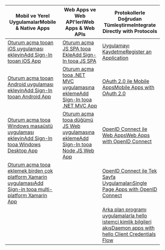 | <span data-ttu-id="d92d8-101">Mobil ve Yerel Uygulamalar</span><span class="sxs-lookup"><span data-stu-id="d92d8-101">Mobile & Native Apps</span></span> | <span data-ttu-id="d92d8-102">Web Apps ve Web API'leri</span><span class="sxs-lookup"><span data-stu-id="d92d8-102">Web Apps & Web APIs</span></span> | <span data-ttu-id="d92d8-103">Protokollerle Doğrudan Tümleştirme</span><span class="sxs-lookup"><span data-stu-id="d92d8-103">Integrate Directly with Protocols</span></span> |
| --- | --- | --- |
| [<span data-ttu-id="d92d8-104">Oturum açma tooan iOS uygulaması ekleyin</span><span class="sxs-lookup"><span data-stu-id="d92d8-104">Add Sign-In tooan iOS App</span></span>](../articles/active-directory/develop/GuidedSetups/active-directory-ios.md) | [<span data-ttu-id="d92d8-105">Oturum açma JS SPA tooa Ekle</span><span class="sxs-lookup"><span data-stu-id="d92d8-105">Add Sign-In tooa JS SPA</span></span>](../articles/active-directory/develop/GuidedSetups/active-directory-javascriptspa.md) |[<span data-ttu-id="d92d8-106">Uygulamayı Kaydetme</span><span class="sxs-lookup"><span data-stu-id="d92d8-106">Register an Application</span></span>](../articles/active-directory/develop/active-directory-v2-app-registration.md) | 
| [<span data-ttu-id="d92d8-107">Oturum açma tooan Android uygulaması ekleyin</span><span class="sxs-lookup"><span data-stu-id="d92d8-107">Add Sign-In tooan Android App</span></span>](../articles/active-directory/develop/guidedsetups/active-directory-mobileanddesktopapp-android-intro.md) | [<span data-ttu-id="d92d8-108">Oturum açma tooa .NET MVC uygulamasına ekleme</span><span class="sxs-lookup"><span data-stu-id="d92d8-108">Add Sign-In tooa .NET MVC App</span></span>](../articles/active-directory/develop/guidedsetups/active-directory-serversidewebapp-aspnetwebappowin-intro.md) |[<span data-ttu-id="d92d8-109">OAuth 2.0 ile Mobile Apps</span><span class="sxs-lookup"><span data-stu-id="d92d8-109">Mobile Apps with OAuth 2.0</span></span>](../articles/active-directory/develop/active-directory-v2-protocols-oauth-code.md) |
| [<span data-ttu-id="d92d8-110">Oturum açma tooa Windows masaüstü uygulaması ekleyin</span><span class="sxs-lookup"><span data-stu-id="d92d8-110">Add Sign-In tooa Windows Desktop App</span></span>](../articles/active-directory/develop/guidedsetups/active-directory-mobileanddesktopapp-windowsdesktop-intro.md) |[<span data-ttu-id="d92d8-111">Oturum açma tooa düğümü JS Web uygulamasına ekleme</span><span class="sxs-lookup"><span data-stu-id="d92d8-111">Add Sign-In tooa Node JS Web App</span></span>](../articles/active-directory/develop/active-directory-v2-devquickstarts-node-web.md) |[<span data-ttu-id="d92d8-112">OpenID Connect ile Web Apps</span><span class="sxs-lookup"><span data-stu-id="d92d8-112">Web Apps with OpenID Connect</span></span>](../articles/active-directory/develop/active-directory-v2-protocols-oidc.md) |
| [<span data-ttu-id="d92d8-113">Oturum açma tooa eklemek birden çok platform Xamarin uygulaması</span><span class="sxs-lookup"><span data-stu-id="d92d8-113">Add Sign-in tooa multi-platform Xamarin App</span></span>](https://github.com/Azure-Samples/active-directory-xamarin-native-v2)|  |[<span data-ttu-id="d92d8-114">OpenID Connect ile Tek Sayfa Uygulamaları</span><span class="sxs-lookup"><span data-stu-id="d92d8-114">Single Page Apps with OpenID Connect</span></span>](../articles/active-directory/develop/active-directory-v2-protocols-implicit.md) |
|  |  | [<span data-ttu-id="d92d8-115">Arka plan programı uygulamalarla hello istemci kimlik bilgileri akış</span><span class="sxs-lookup"><span data-stu-id="d92d8-115">Daemon apps with hello Client Credentials Flow</span></span>](../articles/active-directory/develop/active-directory-v2-protocols-oauth-client-creds.md) |
